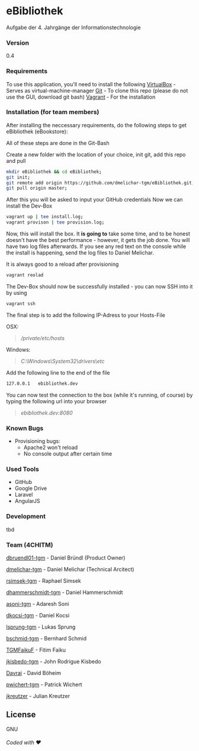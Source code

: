 # eBibliothek
Aufgabe der 4. Jahrgänge der Informationstechnologie
### Version
0.4

### Requirements

To use this application, you'll need to install the following
[VirtualBox] - Serves as virtual-machine-manager
[Git] - To clone this repo (please do not use the GUI, download git bash)
[Vagrant] - For the installation



### Installation (for team members)

After installing the neccessary requirements, do the following steps to get eBibliothek (eBookstore):

All of these steps are done in the Git-Bash

Create a new folder with the location of your choice, init git, add this repo and pull
```sh
mkdir eBibliothek && cd eBibliothek;
git init;
git remote add origin https://github.com/dmelichar-tgm/eBibliothek.git;
git pull origin master;
```
After this you will be asked to input your GitHub credentials
Now we can install the Dev-Box

```sh
vagrant up | tee install.log;
vagrant provison | tee provision.log; 
```
Now, this will install the box. It **is going to** take some time, and to be honest doesn't have the best performance - however, it gets the job done. You will have two log files afterwards. If you see any red text on the console while the install is happening, send the log files to Daniel Melichar.

It is always good to a reload after provisioning
```sh
vagrant reolad
```


The Dev-Box should now be successfully installed - you can now SSH into it by using
```sh
vagrant ssh
```

The final step is to add the following IP-Adress to your Hosts-File 

OSX:
>  */private/etc/hosts*

Windows:
> *C:\Windows\System32\drivers\etc*

Add the following line to the end of the file
```sh
127.0.0.1 	ebibliothek.dev
```

You can now test the connection to the box (while it's running, of course) by typing the following url into your browser
>	*ebibliothek.dev:8080*


### Known Bugs

- Provisioning bugs:
	- Apache2 won't reload
	- No console output after certain time

### Used Tools

* GitHub
* Google Drive
* Laravel
* AngularJS


### Development

tbd

### Team (4CHITM)

[dbruendl01-tgm] - Daniel Bründl (Product Owner)

[dmelichar-tgm] - Daniel Melichar (Technical Arcitect)

[rsimsek-tgm] - Raphael Simsek

[dhammerschmidt-tgm] - Daniel Hammerschmidt

[asoni-tgm] - Adaresh Soni

[dkocsi-tgm] - Daniel Kocsi

[lsprung-tgm] - Lukas Sprung

[bschmid-tgm] - Bernhard Schmid

[TGMFaikuF] - Fitim Faiku

[jkisbedo-tgm] - John Rodrigue Kisbedo

[Davrai] - David Böheim

[pwichert-tgm] - Patrick Wichert

[jkreutzer] - Julian Kreutzer



License
----

GNU


###### Coded with :heart:

[VirtualBox]:https://www.virtualbox.org/
[Git]:https://git-scm.herokuapp.com/downloads
[Vagrant]:https://www.vagrantup.com/downloads.html
[dbruendl01-tgm]:https://github.com/dbruendl01-tgm
[dmelichar-tgm]:https://github.com/dmelichar-tgm
[rsimsek-tgm]:https://github.com/rsimsek-tgm
[dhammerschmidt-tgm]:https://github.com/dhammerschmidt-tgm
[asoni-tgm]:https://github.com/asoni-tgm
[dkocsi-tgm]:https://github.com/dkocsi-tgm
[lsprung-tgm]:https://github.com/lsprung-tgm
[bschmid-tgm]:https://github.com/bschmid-tgm
[TGMFaikuF]:https://github.com/TGMFaikuF
[jkisbedo-tgm]:https://github.com/jkisbedo-tgm
[Davrai]:https://github.com/Davrai
[pwichert-tgm]:https://github.com/pwichert-tgm
[jkreutzer]:https://github.com/jkreutzer
